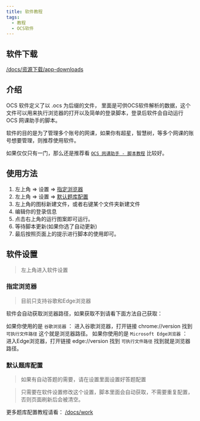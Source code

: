 ```yaml
---
title: 软件教程
tags: 
  - 教程
  - OCS软件
---
```

 

## 软件下载
 
[/docs/资源下载/app-downloads](/docs/资源下载/app-downloads)

## 介绍

OCS 软件定义了以 .ocs 为后缀的文件， 里面是可供OCS软件解析的数据，这个文件可以用来执行浏览器的打开以及简单的登录脚本，登录后软件会自动运行 OCS 网课助手的脚本。

软件的目的是为了管理多个账号的网课，如果你有超星，智慧树，等多个网课的账号想要管理，则推荐使用软件。

如果仅仅只有一门，那么还是推荐看 [`OCS 网课助手 - 脚本教程`](/docs/script) 比较好。

## 使用方法

1. 左上角 => 设置 => [指定浏览器](#指定浏览器)
2. 左上角 => 设置 => [默认题库配置](#默认题库配置)
3. 左上角的图标新建文件，或者右键某个文件夹新建文件
4. 编辑你的登录信息
5. 点击右上角的运行图案即可运行。
6. 等待脚本更新(如果你选了自动更新)
7. 最后按照页面上的提示进行脚本的使用即可。

## 软件设置

> 左上角进入软件设置

### 指定浏览器

> 目前只支持谷歌和Edge浏览器

软件会自动获取浏览器路径，如果获取不到请看下面方法自己获取：

如果你使用的是 `谷歌浏览器` ： 进入谷歌浏览器，打开链接 chrome://version   找到 `可执行文件路径` 这个就是浏览器路径。
如果你使用的是 `Microsoft Edge浏览器` ： 进入Edge浏览器，打开链接 edge://version  找到 `可执行文件路径` 找到就是浏览器路径。

### 默认题库配置

> 如果有自动答题的需要，请在设置里面设置好答题配置

> 只需要在软件设置修改这个设置，脚本里面会自动获取，不需要重复配置，否则页面刷新后会被清空。

更多题库配置教程请看： [/docs/work](/docs/work)
 

